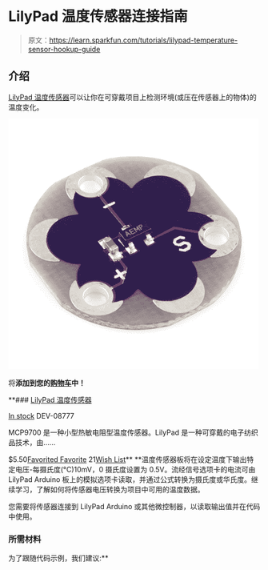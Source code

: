 # LilyPad 温度传感器连接指南

> 原文：<https://learn.sparkfun.com/tutorials/lilypad-temperature-sensor-hookup-guide>

## 介绍

[LilyPad 温度传感器](https://www.sparkfun.com/products/8777)可以让你在可穿戴项目上检测环境(或压在传感器上的物体)的温度变化。

[![LilyPad Temperature Sensor](img/1778428c633c2e34012106b3afc6c7fb.png)](https://www.sparkfun.com/products/8777) 

将**添加到您的[购物车](https://www.sparkfun.com/cart)中！**

 **### [LilyPad 温度传感器](https://www.sparkfun.com/products/8777)

[In stock](https://learn.sparkfun.com/static/bubbles/ "in stock") DEV-08777

MCP9700 是一种小型热敏电阻型温度传感器。LilyPad 是一种可穿戴的电子纺织品技术，由……

$5.50[Favorited Favorite](# "Add to favorites") 21[Wish List](# "Add to wish list")** **温度传感器板将在设定温度下输出特定电压-每摄氏度(°C)10mV，0 摄氏度设置为 0.5V。流经信号选项卡的电流可由 LilyPad Arduino 板上的模拟选项卡读取，并通过公式转换为摄氏度或华氏度。继续学习，了解如何将传感器电压转换为项目中可用的温度数据。

您需要将传感器连接到 LilyPad Arduino 或其他微控制器，以读取输出值并在代码中使用。

### 所需材料

为了跟随代码示例，我们建议:**